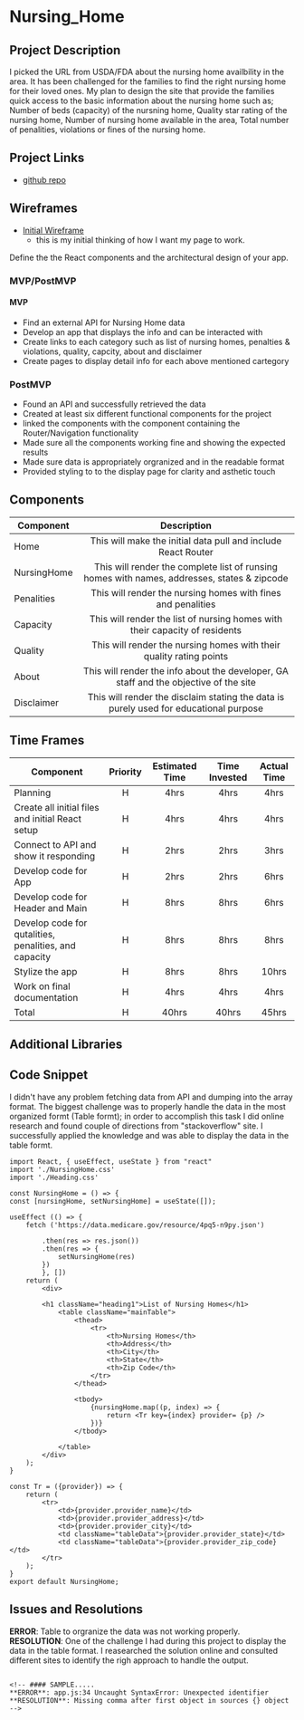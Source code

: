 # Nursing_Home

<!-- ![](https://data.medicare.gov/resource/4pq5-n9py.json)
<--- me coding this app! -->

## Project Description

I picked the URL from USDA/FDA about the nursing home availbility in the area. It has been challenged for the families to find the right nursing home for their loved ones. My plan to design the site that provide the families quick access to the basic information about the nursing home such as; Number of beds (capacity) of the nursning home, Quality star rating of the nursing home, Number of nursing home available in the area, Total number of penalities, violations or fines of the nursing home.

## Project Links

- [github repo](https://github.com/choudharyus/Nursing_Home)
<!-- - [deployment]() -->

## Wireframes

- [Initial Wireframe](https://github.com/choudharyus/Nursing_Home/blob/master/public/Wireframe-Diagram-Project2.png)
	- this is my initial thinking of how I want my page to work.
<!-- - [react architecture]() -->

Define the the React components and the architectural design of your app.

### MVP/PostMVP

#### MVP
- Find an external API for Nursing Home data
- Develop an app that displays the info and can be interacted with
- Create links to each category such as list of nursing homes, penalties & violations, quality, capcity, about and disclaimer
- Create pages to display detail info for each above mentioned cartegory

### PostMVP
- Found an API and successfully retrieved the data
- Created at least six different functional components for the project
- linked the components with the component containing the Router/Navigation functionality
- Made sure all the components working fine and showing the expected results
- Made sure data is appropriately orgranized and in the readable format
- Provided styling to to the display page for clarity and asthetic touch

## Components

| Component | Description | 
| --- | :---: |  
| Home | This will make the initial data pull and include React Router| 
| NursingHome | This will render the complete list of runsing homes with names, addresses, states & zipcode | 
| Penalities | This will render the nursing homes with fines and penalities | 
| Capacity | This will render the list of nursing homes with their capacity of residents | 
| Quality | This will render the nursing homes with their quality rating points | 
| About | This will render the info about the developer, GA staff and the objective of the site |
| Disclaimer | This will render the disclaim stating the data is purely used for educational purpose | 

## Time Frames

| Component | Priority | Estimated Time | Time Invested | Actual Time |
| --- | :---: |  :---: | :---: | :---: |
| Planning | H | 4hrs | 4hrs | 4hrs |
| Create all initial files and initial React setup | H | 4hrs | 4hrs | 4hrs |
| Connect to API and show it responding | H | 2hrs | 2hrs | 3hrs |
| Develop code for App | H | 2hrs | 2hrs | 6hrs |
| Develop code for Header and Main | H | 8hrs | 8hrs | 6hrs |
| Develop code for qutalities, penalities, and capacity | H | 8hrs | 8hrs | 8hrs |
| Stylize the app | H | 8hrs | 8hrs | 10hrs |
| Work on final documentation | H | 4hrs | 4hrs | 4hrs |
| Total | H | 40hrs | 40hrs | 45hrs |

## Additional Libraries
 <!-- Use this section to list all supporting libraries and their role in the project such as Axios, ReactStrap, D3, etc.  -->

## Code Snippet

I didn't have any problem fetching data from API and dumping into the array format. The biggest challenge was to properly handle the data in the most organized formt (Table formt); in order to accomplish this task I did online research and found couple of directions from "stackoverflow" site. I successfully applied the knowledge and was able to display the data in the table formt.
```
import React, { useEffect, useState } from "react"
import './NursingHome.css'
import './Heading.css'

const NursingHome = () => {
const [nursingHome, setNursingHome] = useState([]);

useEffect (() => {
    fetch ('https://data.medicare.gov/resource/4pq5-n9py.json')

        .then(res => res.json())
        .then(res => {
            setNursingHome(res)
        })
        }, [])
    return (
        <div>
            
        <h1 className="heading1">List of Nursing Homes</h1>
            <table className="mainTable">
                <thead>
                    <tr>
                        <th>Nursing Homes</th>
                        <th>Address</th>
                        <th>City</th>
                        <th>State</th>
                        <th>Zip Code</th>
                    </tr>
                </thead>

                <tbody>
                    {nursingHome.map((p, index) => {
                        return <Tr key={index} provider= {p} />
                    })}
                </tbody>

            </table>
        </div>
    );
}

const Tr = ({provider}) => {
    return (
        <tr>
            <td>{provider.provider_name}</td>
            <td>{provider.provider_address}</td>
            <td>{provider.provider_city}</td>
            <td className="tableData">{provider.provider_state}</td>
            <td className="tableData">{provider.provider_zip_code}</td>
        </tr>
    );    
}
export default NursingHome;
```

## Issues and Resolutions
**ERROR**:  Table to orgranize the data was not working properly. 
**RESOLUTION**: One of the challenge I had during this project to display the data in the table format. I reasearched the solution online and consulted different sites to identify the righ approach to handle the output.
```

<!-- #### SAMPLE.....
**ERROR**: app.js:34 Uncaught SyntaxError: Unexpected identifier                                
**RESOLUTION**: Missing comma after first object in sources {} object -->
